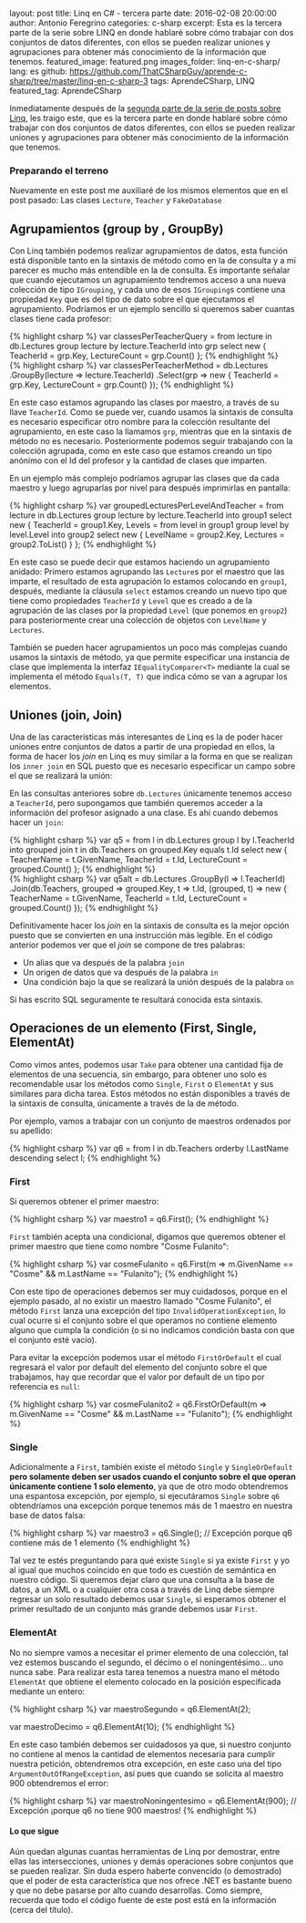 layout: post
title: Linq en C# - tercera parte
date: 2016-02-08 20:00:00
author: Antonio Feregrino
categories: c-sharp
excerpt: Esta es la tercera parte de la serie sobre LINQ en donde hablaré sobre cómo trabajar con dos conjuntos de datos diferentes, con ellos se pueden realizar uniones y agrupaciones para obtener más conocimiento de la información que tenemos.
featured_image: featured.png
images_folder: linq-en-c-sharp/
lang: es
github: https://github.com/ThatCSharpGuy/aprende-c-sharp/tree/master/linq-en-c-sharp-3
tags: AprendeCSharp, LINQ
featured_tag: AprendeCSharp

Inmediatamente después de la [segunda parte de la serie de posts sobre Linq](/post/linq-en-c-sharp-2), les traigo este, que es la tercera parte en donde hablaré sobre cómo trabajar con dos conjuntos de datos diferentes, con ellos se pueden realizar uniones y agrupaciones para obtener más conocimiento de la información que tenemos.
  
### Preparando el terreno  
Nuevamente en este post me auxiliaré de los mismos elementos que en el post pasado: Las clases `Lecture`, `Teacher` y `FakeDatabase`   
   
  
## Agrupamientos (group by , GroupBy)  
Con Linq también podemos realizar agrupamientos de datos, esta función está disponible tanto en la sintaxis de método como en la de consulta y a mi parecer es mucho más entendible en la de consulta. Es importante señalar que cuando ejecutamos un agrupamiento tendremos acceso a una nueva colección de tipo `IGrouping`, y cada uno de esos `IGrouping`s contiene una propiedad `Key` que es del tipo de dato sobre el que ejecutamos el agrupamiento. Podríamos er un ejemplo sencillo si queremos saber cuantas clases tiene cada profesor:  

<div class="pure-g">
<div class="pure-u-1 pure-u-md-1-2">
{% highlight csharp %}
var classesPerTeacherQuery =
    from lecture in db.Lectures
    group lecture by lecture.TeacherId into grp
    select new
    {
        TeacherId = grp.Key,
        LectureCount = grp.Count()
    };
{% endhighlight %}  
</div>
<div class="pure-u-1 pure-u-md-1-2">
{% highlight csharp %}
var classesPerTeacherMethod = db.Lectures
    .GroupBy(lecture => lecture.TeacherId)
    .Select(grp =>
        new
        {
            TeacherId = grp.Key,
            LectureCount = grp.Count()
        });
{% endhighlight %}  
</div>  
</div>  

En este caso estamos agrupando las clases por maestro, a través de su llave `TeacherId`. Como se puede ver, cuando usamos la sintaxis de consulta es necesario especificar otro nombre para la colección resultante del agrupamiento, en este caso la llamamos `grp`, mientras que en la sintaxis de método no es necesario. Posteriormente podemos seguir trabajando con la colección agrupada, como en este caso que estamos creando un tipo anónimo con el Id del profesor y la cantidad de clases que imparten.  
  
En un ejemplo más complejo podríamos agrupar las clases que da cada maestro y luego agruparlas por nivel para después imprimirlas en pantalla:

{% highlight csharp %}
var groupedLecturesPerLevelAndTeacher =
    from lecture in db.Lectures
    group lecture by lecture.TeacherId into group1
    select new
    {
        TeacherId = group1.Key,
        Levels = from level in group1
                 group level by level.Level into group2
                 select new
                 {
                    LevelName = group2.Key,
                    Lectures = group2.ToList()
                 }
    };
{% endhighlight %}  

En este caso se puede decir que estamos haciendo un agrupamiento anidado: Primero estamos agrupando las `Lecture`s por el maestro que las imparte, el resultado de esta agrupación lo estamos colocando en `group1`, después, mediante la cláusula `select` estamos creando un nuevo tipo que tiene como propiedades `TeacherId` y `Level` que es creado a de la agrupación de las clases por la propiedad `Level` (que ponemos en `group2`) para posteriormente crear una colección de objetos con `LevelName` y `Lectures`.

También se pueden hacer agrupamientos un poco más complejas cuando usamos la sintaxis de método, ya que permite especificar una instancia de clase que implementa la interfaz `IEqualityComparer<T>` mediante la cual se implementa el método `Equals(T, T)` que indica cómo se van a agrupar los elementos.  
  
## Uniones (join, Join)  
Una de las características más interesantes de Linq es la de poder hacer uniones entre conjuntos de datos a partir de una propiedad en ellos, la forma de hacer los *join* en Linq es muy similar a la forma en que se realizan los `inner join` en SQL puesto que es necesario especificar un campo sobre el que se realizará la unión:

En las consultas anteriores sobre `db.Lectures` únicamente tenemos acceso a `TeacherId`, pero supongamos que también queremos acceder a la información del profesor asignado a una clase. Es ahí cuando debemos hacer un `join`:   

<div class="pure-g">
<div class="pure-u-1 pure-u-md-1-2">
{% highlight csharp %}
var q5 =
    from l in db.Lectures
    group l by l.TeacherId into grouped
    join t in db.Teachers on grouped.Key equals t.Id
    select new
    {
        TeacherName = t.GivenName,
        TeacherId = t.Id,
        LectureCount = grouped.Count()
    };
{% endhighlight %}  
</div>
<div class="pure-u-1 pure-u-md-1-2">
{% highlight csharp %}
var q5alt = db.Lectures
    .GroupBy(l => l.TeacherId)
    .Join(db.Teachers, grouped => grouped.Key, t => t.Id,
    (grouped, t) => new
    {
        TeacherName = t.GivenName,
        TeacherId = t.Id,
        LectureCount = grouped.Count()
    });
{% endhighlight %}  
</div>  
</div>  

Definitivamente hacer los *join* en la sintaxis de consulta es la mejor opción puesto que se convierten en una instrucción más legible. En el código anterior podemos ver que el *join* se compone de tres palabras:  
 
 - Un alias que va después de la palabra `join`  
 - Un origen de datos que va después de la palabra `in`  
 - Una condición bajo la que se realizará la unión después de la palabra `on`  
  
Si has escrito SQL seguramente te resultará conocida esta sintaxis.  
  
## Operaciones de un elemento (First, Single, ElementAt)  
Como vimos antes, podemos usar `Take` para obtener una cantidad fija de elementos de una secuencia, sin embargo, para obtener uno solo es recomendable usar los métodos como `Single`, `First` o `ElementAt` y sus similares para dicha tarea. Estos métodos no están disponibles a través de la sintaxis de consulta, únicamente a través de la de método.  
  
Por ejemplo, vamos a trabajar con un conjunto de maestros ordenados por su apellido:

{% highlight csharp %}
var q6 = from l in db.Teachers
            orderby l.LastName descending
            select l;
{% endhighlight %}  

### First

Si queremos obtener el primer maestro:

{% highlight csharp %}
var maestro1 = q6.First();
{% endhighlight %} 

`First` también acepta una condicional, digamos que queremos obtener el primer maestro que tiene como nombre "Cosme Fulanito":

{% highlight csharp %}
var cosmeFulanito = q6.First(m => m.GivenName == "Cosme" && m.LastName == "Fulanito");
{% endhighlight %} 

Con este tipo de operaciones debemos ser muy cuidadosos, porque en el ejemplo pasado, al no existir un maestro llamado "Cosme Fulanito", el método `First` lanza una excepción del tipo `InvalidOperationException`, lo cual ocurre si el conjunto sobre el que operamos no contiene elemento alguno que cumpla la condición (o si no indicamos condición basta con que el conjunto esté vacío).  
  
Para evitar la excepción podemos usar el método `FirstOrDefault` el cual regresará el valor por default del elemento del conjunto sobre el que trabajamos, hay que recordar que el valor por default de un tipo por referencia es `null`:

{% highlight csharp %}
var cosmeFulanito2 = q6.FirstOrDefault(m => m.GivenName == "Cosme" && m.LastName == "Fulanito");
{% endhighlight %} 

### Single

Adicionalmente a `First`, también existe el método `Single` y `SingleOrDefault` **pero solamente deben ser usados cuando el conjunto sobre el que operan únicamente contiene 1 solo elemento**, ya que de otro modo obtendremos una espantosa excepción, por ejemplo, si ejecutáramos `Single` sobre `q6` obtendríamos una excepción porque tenemos más de 1 maestro en nuestra base de datos falsa:

{% highlight csharp %}
var maestro3 = q6.Single(); // Excepción porque q6 contiene más de 1 elemento
{% endhighlight %} 
 
Tal vez te estés preguntando para qué existe `Single` si ya existe `First` y yo al igual que muchos coincido en que todo es cuestión de semántica en nuestro código. Si queremos dejar claro que una consulta a la base de datos, a un XML o a cualquier otra cosa a través de Linq debe siempre regresar un solo resultado debemos usar `Single`, si esperamos obtener el primer resultado de un conjunto más grande debemos usar `First`.  
  
### ElementAt  
No no siempre vamos a necesitar el primer elemento de una colección, tal vez estemos buscando el segundo, el décimo o el noningentésimo... uno nunca sabe. Para realizar esta tarea tenemos a nuestra mano el método `ElementAt` que obtiene el elemento colocado en la posición especificada mediante un entero:  

{% highlight csharp %}
var maestroSegundo = q6.ElementAt(2);

var maestroDecimo = q6.ElementAt(10);
{% endhighlight %} 

En este caso también debemos ser cuidadosos ya que, si nuestro conjunto no contiene al menos la cantidad de elementos necesaria para cumplir nuestra petición, obtendremos otra excepción, en este caso una del tipo `ArgumentOutOfRangeException`, así pues que cuando se solicita al maestro 900 obtendremos el error:
 
{% highlight csharp %}
var maestroNoningentesimo = q6.ElementAt(900); // Excepción ¡porque q6 no tiene 900 maestros!
{% endhighlight %} 
    
#### Lo que sigue  
Aún quedan algunas cuantas herramientas de Linq por demostrar, entre ellas las intersecciones, uniones y demás operaciones sobre conjuntos que se pueden realizar. Sin duda espero haberte convencido (o demostrado) que el poder de esta característica que nos ofrece .NET es bastante bueno y que no debe pasarse por alto cuando desarrollas. Como siempre, recuerda que todo el código fuente de este post está en la información (cerca del título).